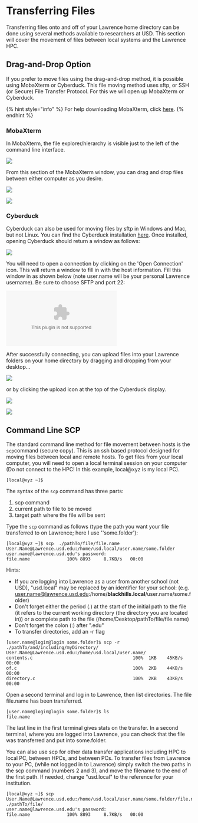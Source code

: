 # Transferring Files

Transferring files onto and off of your Lawrence home directory can be done using several methods available to researchers at USD. This section will cover the movement of files between local systems and the Lawrence HPC.

## Drag-and-Drop Option

If you prefer to move files using the drag-and-drop method, it is possible using MobaXterm or Cyberduck. This file moving method uses sftp, or SSH \(or Secure\) File Transfer Protocol. For this we will open up MobaXterm or Cyberduck.

{% hint style="info" %}
For help downloading MobaXterm, click [here](https://usdrcg.gitbook.io/docs/~/edit/drafts/-LUGvCyCLVx1LFQp3u6h/software-and-apps/lumerical-fdtd-on-lawrence-gui#install-mobaxterm).
{% endhint %}

### **MobaXterm**

In MobaXterm, the file explorer/hierarchy is visible just to the left of the command line interface.

![](../.gitbook/assets/screenshot-10%20%282%29.png)

From this section of the MobaXterm window, you can drag and drop files between either computer as you desire.

![](../.gitbook/assets/mobaxmovingfile.png)

![](../.gitbook/assets/screenshot-8.png)

### **Cyberduck**

Cyberduck can also be used for moving files by sftp in Windows and Mac, but not Linux. You can find the Cyberduck installation [here](https://cyberduck.io/). Once installed, opening Cyberduck should return a window as follows:

![](../.gitbook/assets/image%20%2813%29.png)

You will need to open a connection by clicking on the 'Open Connection' icon. This will return a window to fill in with the host information. Fill this window in as shown below \(note user.name will be your personal Lawrence username\). Be sure to choose SFTP and port 22:

![](../.gitbook/assets/cyberduck_2.bin)

After successfully connecting, you can upload files into your Lawrence folders on your home directory by dragging and dropping from your desktop... 

![](../.gitbook/assets/cyberduckmovefile.png)

or by clicking the upload icon at the top of the Cyberduck display.

![](../.gitbook/assets/screenshot-19.png)

![](../.gitbook/assets/screenshot-21.png)

## Command Line SCP

The standard command line method for file movement between hosts is the `scp`command \(secure copy\). This is an ssh based protocol designed for moving files between local and remote hosts. To get files from your local computer, you will need to open a local terminal session on your computer \(Do not connect to the HPC! In this example, local@xyz is my local PC\).

```text
[local@xyz ~]$
```

The syntax of the `scp` command has three parts: 

1. scp command
2. current path to file to be moved
3. target path where the file will be sent

Type the `scp` command as follows \(type the path you want your file transferred to on Lawrence; here I use ''some.folder'\):

```text
[local@xyz ~]$ scp  ./pathTo/file/file.name User.Name@Lawrence.usd.edu:/home/usd.local/user.name/some.folder
user.name@lawrence.usd.edu's password: 
file.name              100% 8893     8.7KB/s   00:00
```

Hints:

* If you are logging into Lawrence as a user from another school \(not USD\), "usd.local" may be replaced by an identifier for your school: \(e.g. user.name@lawrence.usd.edu:/home/**blackhills.local**/user.name/some.folder\)
* Don't forget either the period \(.\) at the start of the initial path to the file \(it refers to the current working directory \(the directory you are located in\)\) or a complete path to the file \(/home/Desktop/pathTo/file/file.name\)
* Don't forget the colon \(:\) after ".edu"
* To transfer directories, add an -r flag

```text
[user.name@login@login some.folder]$ scp -r ./pathTo/and/including/myDirectory/ User.Name@Lawrence.usd.edu:/home/usd.local/user.name/
contents.c                                      100%  1KB    45KB/s    00:00
of.c                                            100%  2KB    44KB/s    00:00
directory.c                                     100%  2KB    43KB/s    00:00
```

Open a second terminal and log in to Lawrence, then list directories.  The file file.name has been transferred.

```text
[user.name@login@login some.folder]$ ls
file.name
```

The last line in the first terminal gives stats on the transfer.  In a second terminal, where you are logged into Lawrence, you can check that the file was transferred and put into some.folder.

You can also use scp for other data transfer applications including HPC to local PC, between HPCs, and between PCs. To transfer files from Lawrence to your PC, \(while not logged in to Lawrence\) simply switch the two paths in the scp command \(numbers 2 and 3\), and move the filename to the end of the first path.  If needed, change "usd.local" to the reference for your institution.

```text
[local@xyz ~]$ scp User.Name@Lawrence.usd.edu:/home/usd.local/user.name/some.folder/file.name  ./pathTo/file/
user.name@lawrence.usd.edu's password: 
file.name              100% 8893     8.7KB/s   00:00
```

